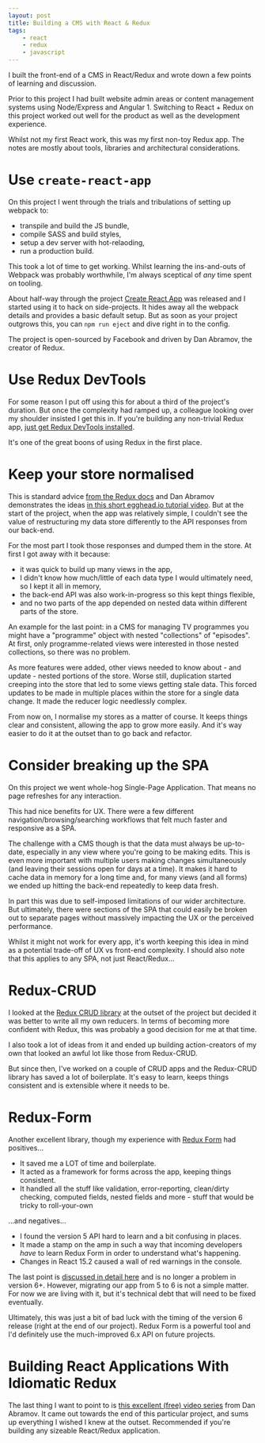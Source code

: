 ```yaml
---
layout: post
title: Building a CMS with React & Redux
tags:
    - react
    - redux
    - javascript
---
```


I built the front-end of a CMS in React/Redux and wrote down a few points of learning and discussion.

Prior to this project I had built website admin areas or content management systems using Node/Express and Angular 1. Switching to React + Redux on this project worked out well for the product as well as the development experience.

Whilst not my first React work, this was my first non-toy Redux app. The notes are mostly about tools, libraries and architectural considerations.

# Use `create-react-app`

On this project I went through the trials and tribulations of setting up webpack to:

* transpile and build the JS bundle,
* compile SASS and build styles,
* setup a dev server with hot-relaoding,
* run a production build.

This took a lot of time to get working. Whilst learning the ins-and-outs of Webpack was probably worthwhile, I'm always sceptical of _any_ time spent on tooling.

About half-way through the project [Create React App][1] was released and I started using it to hack on side-projects. It hides away all the webpack details and provides a basic default setup. But as soon as your project outgrows this, you can `npm run eject` and dive right in to the config.

The project is open-sourced by Facebook and driven by Dan Abramov, the creator of Redux.

# Use Redux DevTools

For some reason I put off using this for about a third of the project's duration. But once the complexity had ramped up, a colleague looking over my shoulder insisted I get this in. If you're building any non-trivial Redux app, [just get Redux DevTools installed][2].

It's one of the great boons of using Redux in the first place.

# Keep your store normalised

This is standard advice [from the Redux docs][3] and Dan Abramov demonstrates the ideas [in this short egghead.io tutorial video][4]. But at the start of the project, when the app was relatively simple, I couldn't see the value of restructuring my data store differently to the API responses from our back-end.

For the most part I took those responses and dumped them in the store. At first I got away with it because:

* it was quick to build up many views in the app,
* I didn't know how much/little of each data type I would ultimately need, so I kept it all in memory,
* the back-end API was also work-in-progress so this kept things flexible,
* and no two parts of the app depended on nested data within different parts of the store.

An example for the last point: in a CMS for managing TV programmes you might have a "programme" object with nested "collections" of "episodes". At first, only programme-related views were interested in those nested collections, so there was no problem.

As more features were added, other views needed to know about - and update - nested portions of the store. Worse still, duplication started creeping into the store that led to some views getting stale data. This forced updates to be made in multiple places within the store for a single data change. It made the reducer logic needlessly complex.

From now on, I normalise my stores as a matter of course. It keeps things clear and consistent, allowing the app to grow more easily. And it's way easier to do it at the outset than to go back and refactor.

# Consider breaking up the SPA

On this project we went whole-hog Single-Page Application. That means no page refreshes for any interaction.

This had nice benefits for UX. There were a few different navigation/browsing/searching workflows that felt much faster and responsive as a SPA.

The challenge with a CMS though is that the data must always be up-to-date, especially in any view where you're going to be making edits. This is even more important with multiple users making changes simultaneously (and leaving their sessions open for days at a time). It makes it hard to cache data in memory for a long time and, for many views (and all forms) we ended up hitting the back-end repeatedly to keep data fresh.

In part this was due to self-imposed limitations of our wider architecture. But ultimately, there were sections of the SPA that could easily be broken out to separate pages without massively impacting the UX or the perceived performance.

Whilst it might not work for every app, it's worth keeping this idea in mind as a potential trade-off of UX vs front-end complexity. I should also note that this applies to any SPA, not just React/Redux...

# Redux-CRUD

I looked at the [Redux CRUD library][5] at the outset of the project but decided it was better to write all my own reducers. In terms of becoming more confident with Redux, this was probably a good decision for me at that time.

I also took a lot of ideas from it and ended up building action-creators of my own that looked an awful lot like those from Redux-CRUD.

But since then, I've worked on a couple of CRUD apps and the Redux-CRUD library has saved a lot of boilerplate. It's easy to learn, keeps things consistent and is extensible where it needs to be.

# Redux-Form

Another excellent library, though my experience with [Redux Form][6] had positives...

* It saved me a LOT of time and boilerplate.
* It acted as a framework for forms across the app, keeping things consistent.
* It handled all the stuff like validation, error-reporting, clean/dirty checking, computed fields, nested fields and more - stuff that would be tricky to roll-your-own

...and negatives...

* I found the version 5 API hard to learn and a bit confusing in places.
* It made a stamp on the amp in such a way that incoming developers _have_ to learn Redux Form in order to understand what's happening.
* Changes in React 15.2 caused a wall of red warnings in the console.

The last point is [discussed in detail here][7] and is no longer a problem in version 6+. However, migrating our app from 5 to 6 is not a simple matter. For now we are living with it, but it's technical debt that will need to be fixed eventually.

Ultimately, this was just a bit of bad luck with the timing of the version 6 release (right at the end of our project). Redux Form is a powerful tool and I'd definitely use the much-improved 6.x API on future projects.

# Building React Applications With Idiomatic Redux

The last thing I want to point to is [this excellent (free) video series][8] from Dan Abramov. It came out towards the end of this particular project, and sums up everything I wished I knew at the outset. Recommended if you're building any sizeable React/Redux application.

[1]: https://github.com/facebookincubator/create-react-app
[2]: https://github.com/gaearon/redux-devtools
[3]: http://redux.js.org/docs/recipes/reducers/NormalizingStateShape.html
[4]: https://egghead.io/lessons/javascript-redux-normalizing-the-state-shape
[5]: https://github.com/Versent/redux-crud
[6]: http://redux-form.com/6.7.0/
[7]: https://github.com/erikras/redux-form/issues/1249
[8]: https://egghead.io/courses/building-react-applications-with-idiomatic-redux
